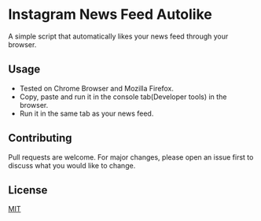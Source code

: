 # Instagram News Feed Autolike

A simple script that automatically likes your news feed through your browser.

## Usage

* Tested on Chrome Browser and Mozilla Firefox.
* Copy, paste and run it in the console tab(Developer tools) in the browser.
* Run it in the same tab as your news feed.

 
## Contributing
Pull requests are welcome. For major changes, please open an issue first to discuss what you would like to change.

## License
[MIT](https://choosealicense.com/licenses/mit/)